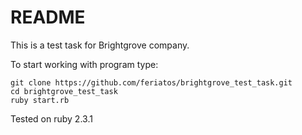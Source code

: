 # README

This is a test task for Brightgrove company.


To start working with program type:
```
git clone https://github.com/feriatos/brightgrove_test_task.git
cd brightgrove_test_task
ruby start.rb
```

Tested on ruby 2.3.1